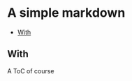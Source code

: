 # A simple markdown

<!-- TOC START -->

* [With](#with)

<!-- TOC END -->

## With

A ToC of course
